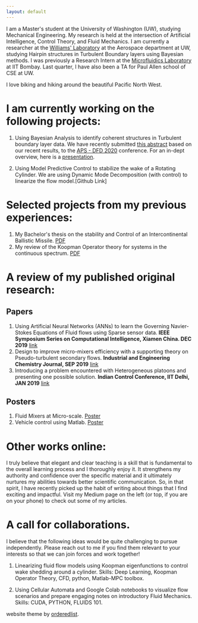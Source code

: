 ```yaml
---
layout: default
---
```


I am a Master's student at the University of Washington (UW), studying Mechanical Engineering. My research is held at the intersection of Artificial Intelligence, Control Theory, and Fluid Mechanics. I am currently a researcher at the [Williams' Laboratory](https://www.williamslaboratory.com/) at the Aerospace department at UW, studying Hairpin structures in Turbulent Boundary layers using Bayesian methods. I was previously a Research Intern at the [Microfluidics Laboratory](https://www.me.iitb.ac.in/~amit.agrawal/) at IIT Bombay. Last quarter, I have also been a TA for Paul Allen school of CSE at UW. 

I love biking and hiking around the beautiful Pacific North West.

# I am currently working on the following projects:

1. Using Bayesian Analysis to identify coherent structures in Turbulent boundary layer data. We have recently submitted [this abstract](https://github.com/kommalapatisahil/kommalapatisahil.github.io/blob/master/files/342008.pdf) based on our recent results, to the [APS - DFD 2020](https://dfd2020chicago.org/) conference. For an in-dept overview, here is a [presentation](https://github.com/kommalapatisahil/kommalapatisahil.github.io/blob/master/files/OwenLabPPT_5_27.pptx).

2. Using Model Predictive Control to stabilize the wake of a Rotating Cylinder. We are using Dynamic Mode Decomposition (with control) to linearize the flow model.[Github Link]

# Selected projects from my previous experiences:

1. My Bachelor's thesis on the stability and Control of an Intercontinental Ballistic Missile. [PDF](https://github.com/kommalapatisahil/kommalapatisahil.github.io/blob/master/files/Sahil_Kommalapati_SE422_Report(2).pdf)
2. My review of the Koopman Operator theory for systems in the continuous spectrum. [PDF](https://github.com/kommalapatisahil/kommalapatisahil.github.io/blob/master/files/ME599_Lusch2018_1926528(3).pdf)


# A review of my published original research:

## Papers
1. Using Artificial Neural Networks (ANNs) to learn the Governing Navier-Stokes Equations of Fluid flows using Sparse sensor data. **IEEE Symposium Series on Computational Intelligence, Xiamen China. DEC 2019** [link](https://ieeexplore.ieee.org/abstract/document/9003058)
2. Design to improve micro-mixers efficiency with a supporting theory on Pseudo-turbulent secondary flows. **Industrial and Engineering Chemistry Journal, SEP 2019** [link](https://pubs.acs.org/doi/abs/10.1021/acs.iecr.9b05276)
3. Introducing a problem encountered with Heterogeneous platoons and presenting one possible solution. **Indian Control Conference, IIT Delhi, JAN 2019** [link](https://ieeexplore.ieee.org/document/8715606)

## Posters
1. Fluid Mixers at Micro-scale. [Poster](https://github.com/kommalapatisahil/kommalapatisahil.github.io/blob/master/files/MEC_URS_2018_Kommalapati_sahil.pdf)
2. Vehicle control using Matlab. [Poster](https://github.com/kommalapatisahil/kommalapatisahil.github.io/blob/master/files/Sahil_Kommalapati_MEC_URS_2018.pdf)
 

# Other works online:

I truly believe that elegant and clear teaching is a skill that is fundamental to the overall learning process and I thoroughly enjoy it. It strengthens my authority and confidence over the specific material and it ultimately nurtures my abilities towards better scientific communication. So, in that spirit, I have recently picked up the habit of writing about things that I find exciting and impactful. Visit my Medium page on the left (or top, if you are on your phone) to check out some of my articles.


# A call for collaborations.

I believe that the following ideas would be quite challenging to pursue independently. Please reach out to me if you find them relevant to your interests so that we can join forces and work together!

1. Linearizing fluid flow models using Koopman eigenfunctions to control wake shedding around a cylinder. Skills: Deep Learning, Koopman Operator Theory, CFD, python, Matlab-MPC toolbox.

2. Using Cellular Automata and Google Colab notebooks to visualize flow scenarios and prepare engaging notes on introductory Fluid Mechanics. Skills: CUDA, PYTHON, FLUIDS 101.  


website theme by [orderedlist](https://github.com/orderedlist).

